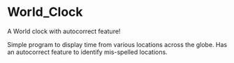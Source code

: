 # World_Clock
A World clock with autocorrect feature!

Simple program to display time from various locations across the globe. Has an autocorrect feature to identify mis-spelled locations.
